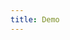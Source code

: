```yaml
---
title: Demo
---
```


<iframe style="border: 0; height: calc(100vh - 320px); width: 100%" src="//localhost:6006/?path=/story/form--full-basic"></iframe>
